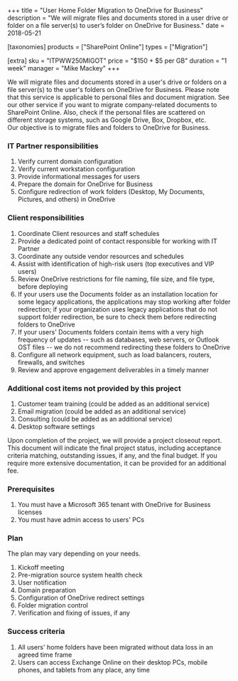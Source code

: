 +++
title = "User Home Folder Migration to OneDrive for Business"
description = "We will migrate files and documents stored in a user drive or folder on a file server(s) to user’s folder on OneDrive for Business."
date = 2018-05-21

[taxonomies]
products = ["SharePoint Online"]
types = ["Migration"]

[extra]
sku = "ITPWW250MIGOT"
price = "$150 + $5 per GB"
duration = "1 week"
manager = "Mike Mackey"
+++

We will migrate files and documents stored in a user's drive or folders
on a file server(s) to the user's folders on OneDrive for Business. Please
note that this service is applicable to personal files and document
migration. See our other service if you want to migrate company-related
documents to SharePoint Online. Also, check if the personal files are
scattered on different storage systems, such as Google Drive, Box,
Dropbox, etc.\
Our objective is to migrate files and folders to OneDrive for Business.

### IT Partner responsibilities

1.  Verify current domain configuration
2.  Verify current workstation configuration
3.  Provide informational messages for users
4.  Prepare the domain for OneDrive for Business
5.  Configure redirection of work folders (Desktop, My Documents,
    Pictures, and others) in OneDrive

### Client responsibilities

1.  Coordinate Client resources and staff schedules
2.  Provide a dedicated point of contact responsible for working with IT
    Partner
3.  Coordinate any outside vendor resources and schedules
4.  Assist with identification of high-risk users (top executives and
    VIP users)
5.  Review OneDrive restrictions for file naming, file size, and file
    type, before deploying
6.  If your users use the Documents folder as an installation location
    for some legacy applications, the applications may stop working
    after folder redirection; if your organization uses legacy
    applications that do not support folder redirection, be sure to
    check them before redirecting folders to OneDrive
7.  If your users' Documents folders contain items with a very high
    frequency of updates -- such as databases, web servers, or Outlook
    OST files -- we do not recommend redirecting these folders to
    OneDrive
8.  Configure all network equipment, such as load balancers, routers,
    firewalls, and switches
9.  Review and approve engagement deliverables in a timely manner

### Additional cost items not provided by this project

1.  Customer team training (could be added as an additional service)
2.  Email migration (could be added as an additional service)
3.  Consulting (could be added as an additional service)
4.  Desktop software settings

Upon completion of the project, we will provide a project closeout
report. This document will indicate the final project status, including
acceptance criteria matching, outstanding issues, if any, and the final budget.
If you require more extensive documentation, it can be provided for an
additional fee.

### Prerequisites

1.  You must have a Microsoft 365 tenant with OneDrive for Business
    licenses
2.  You must have admin access to users' PCs

### Plan

The plan may vary depending on your needs.

1.  Kickoff meeting
2.  Pre-migration source system health check
3.  User notification
4.  Domain preparation
5.  Configuration of OneDrive redirect settings
6.  Folder migration control
7.  Verification and fixing of issues, if any

### Success criteria

1.  All users' home folders have been migrated without data loss in an
    agreed time frame
2.  Users can access Exchange Online on their desktop PCs, mobile phones,
    and tablets from any place, any time
